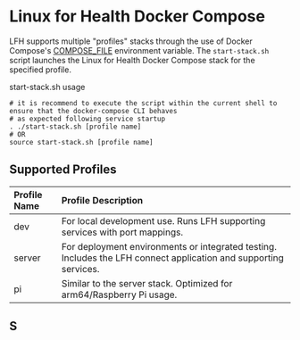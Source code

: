 # Linux for Health Docker Compose

LFH supports multiple "profiles" stacks through the use of Docker Compose's [COMPOSE_FILE](https://docs.docker.com/compose/reference/envvars/#compose_file) environment variable.
The `start-stack.sh` script launches the Linux for Health Docker Compose stack for the specified profile.

start-stack.sh usage
```shell script
# it is recommend to execute the script within the current shell to ensure that the docker-compose CLI behaves
# as expected following service startup
. ./start-stack.sh [profile name]
# OR
source start-stack.sh [profile name]
```

## Supported Profiles
| Profile Name | Profile Description |
| :--- | :--- |
| dev | For local development use. Runs LFH supporting services with port mappings. |
| server | For deployment environments or integrated testing. Includes the LFH connect application and supporting services. |
| pi | Similar to the server stack. Optimized for arm64/Raspberry Pi usage. |

## S

